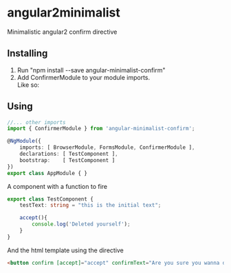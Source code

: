# angular2minimalist
Minimalistic angular2 confirm directive

## Installing  
1. Run "npm install --save angular-minimalist-confirm" 
2. Add ConfirmerModule to your module imports.  
Like so:  


## Using
```typescript
//... other imports
import { ConfirmerModule } from 'angular-minimalist-confirm';

@NgModule({
    imports: [ BrowserModule, FormsModule, ConfirmerModule ],
    declarations: [ TestComponent ],
    bootstrap:    [ TestComponent ]
})
export class AppModule { }
``` 

A component with a function to fire
```typescript 
export class TestComponent {
    testText: string = "this is the initial text";

    accept(){
        console.log('Deleted yourself');
    }
}
```
And the html template using the directive
```html
<button confirm [accept]="accept" confirmText="Are you sure you wanna do that?">Delete yourself</button>
```
